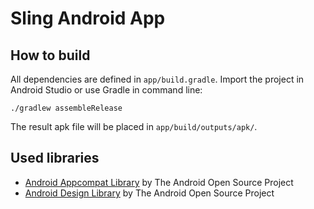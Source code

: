 # Sling Android App

## How to build

All dependencies are defined in ```app/build.gradle```. Import the project in Android Studio or use Gradle in command line:

```
./gradlew assembleRelease
```

The result apk file will be placed in ```app/build/outputs/apk/```.

## Used libraries

* [Android Appcompat Library](http://developer.android.com/tools/support-library/) by The Android Open Source Project
* [Android Design Library](http://developer.android.com/tools/support-library/) by The Android Open Source Project
